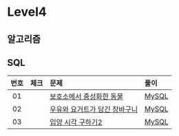 # Level4

## 알고리즘

## SQL

| 번호 | 체크 | 문제 | 풀이 |
| :-: | :-: | :-- | :-- |
| 01 |                    | [보호소에서 중성화한 동물](https://programmers.co.kr/learn/courses/30/lessons/59045) | [MySQL](./solution/보호소에서_중성화한_동물/Solution_mysql.sql) |
| 02 |                    | [우유와 요거트가 담긴 장바구니](https://programmers.co.kr/learn/courses/30/lessons/62284) | [MySQL](./solution/우유와_요거트가_담긴_장바구니/Solution_mysql.sql) |
| 03 |                    | [입양 시각 구하기2](https://programmers.co.kr/learn/courses/30/lessons/59413) | [MySQL](./solution/입양_시각_구하기_2/Solution_mysql.sql) |
